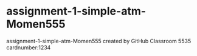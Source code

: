 # assignment-1-simple-atm-Momen555
assignment-1-simple-atm-Momen555 created by GitHub Classroom
5535
cardnumber:1234
